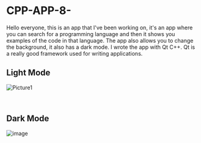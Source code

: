 # CPP-APP-8-

Hello everyone, this is an app that I've been working on, it's an app where you can search for a programming language and then it shows you examples of the code in that language.
The app also allows you to change the background, it also has a dark mode. I wrote the app with Qt C++. Qt is a really good framework used for writing applications.

<h2>Light Mode</h2>


![Picture1](https://user-images.githubusercontent.com/117765687/204168643-5d23273b-6e9d-4a3f-b733-14fe014a0b75.png)

<br>

<h2>Dark Mode</h2>



![image](https://user-images.githubusercontent.com/117765687/204169872-695b81ee-0f49-442e-ae69-5dc642b5ff89.png)

